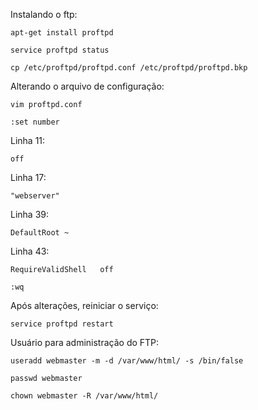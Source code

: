 Instalando o ftp:

    apt-get install proftpd

    service proftpd status

    cp /etc/proftpd/proftpd.conf /etc/proftpd/proftpd.bkp

Alterando o arquivo de configuração:

    vim proftpd.conf

    :set number

Linha 11:

    off

Linha 17:

    "webserver"

Linha 39:

    DefaultRoot ~

Linha 43:

    RequireValidShell   off

    :wq

Após alterações, reiniciar o serviço:

    service proftpd restart

Usuário para administração do FTP:

    useradd webmaster -m -d /var/www/html/ -s /bin/false

    passwd webmaster

    chown webmaster -R /var/www/html/